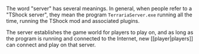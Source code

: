 The word "server" has several meanings. In general, when people refer to a "TShock server", they mean the program `TerrariaServer.exe` running all the time, running the TShock mod and associated plugins.

The server establishes the game world for players to play on, and as long as the program is running and connected to the Internet, new [[player|players]] can connect and play on that server.